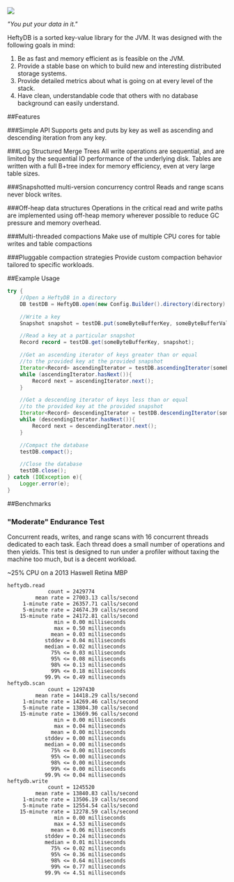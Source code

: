 <img src="http://i.imgur.com/qPcZ7qp.jpg" />

*"You put your data in it."*

HeftyDB is a sorted key-value library for the JVM. It was designed with the following goals in mind:

1. Be as fast and memory efficient as is feasible on the JVM.
2. Provide a stable base on which to build new and interesting distributed storage systems. 
3. Provide detailed metrics about what is going on at every level of the stack.
4. Have clean, understandable code that others with no database background can easily understand.

##Features

###Simple API
Supports gets and puts by key as well as ascending and descending iteration from any key.

###Log Structured Merge Trees
All write operations are sequential, and are limited by the sequential IO performance of the underlying disk. Tables
are written with a full B+tree index for memory efficiency, even at very large table sizes.

###Snapshotted multi-version concurrency control
Reads and range scans never block writes.

###Off-heap data structures
Operations in the critical read and write paths are implemented using off-heap memory wherever possible to reduce GC pressure and memory overhead.

###Multi-threaded compactions
Make use of multiple CPU cores for table writes and table compactions

###Pluggable compaction strategies
Provide custom compaction behavior tailored to specific workloads.

##Example Usage

```java
try {
    //Open a HeftyDB in a directory
    DB testDB = HeftyDB.open(new Config.Builder().directory(directory).build());

    //Write a key
    Snapshot snapshot = testDB.put(someByteBufferKey, someByteBufferValue);

    //Read a key at a particular snapshot
    Record record = testDB.get(someByteBufferKey, snapshot);

    //Get an ascending iterator of keys greater than or equal
    //to the provided key at the provided snapshot
    Iterator<Record> ascendingIterator = testDB.ascendingIterator(someByteBufferKey, snapshot);
    while (ascendingIterator.hasNext()){
        Record next = ascendingIterator.next();
    }

    //Get a descending iterator of keys less than or equal
    //to the provided key at the provided snapshot
    Iterator<Record> descendingIterator = testDB.descendingIterator(someByteBufferKey, snapshot);
    while (descendingIterator.hasNext()){
        Record next = descendingIterator.next();
    }

    //Compact the database
    testDB.compact();

    //Close the database
    testDB.close();
} catch (IOException e){
    Logger.error(e);
}
```

##Benchmarks

### "Moderate" Endurance Test

Concurrent reads, writes, and range scans with 16 concurrent threads dedicated to each task. Each thread does a small
number of
operations and then yields. This test is designed to run under a profiler without taxing the machine too much,
but is a decent workload.

~25% CPU on a 2013 Haswell Retina MBP

```
heftydb.read
             count = 2429774
         mean rate = 27003.13 calls/second
     1-minute rate = 26357.71 calls/second
     5-minute rate = 24674.39 calls/second
    15-minute rate = 24172.81 calls/second
               min = 0.00 milliseconds
               max = 0.50 milliseconds
              mean = 0.03 milliseconds
            stddev = 0.04 milliseconds
            median = 0.02 milliseconds
              75% <= 0.03 milliseconds
              95% <= 0.08 milliseconds
              98% <= 0.13 milliseconds
              99% <= 0.18 milliseconds
            99.9% <= 0.49 milliseconds
heftydb.scan
             count = 1297430
         mean rate = 14418.29 calls/second
     1-minute rate = 14269.46 calls/second
     5-minute rate = 13804.30 calls/second
    15-minute rate = 13669.96 calls/second
               min = 0.00 milliseconds
               max = 0.04 milliseconds
              mean = 0.00 milliseconds
            stddev = 0.00 milliseconds
            median = 0.00 milliseconds
              75% <= 0.00 milliseconds
              95% <= 0.00 milliseconds
              98% <= 0.00 milliseconds
              99% <= 0.00 milliseconds
            99.9% <= 0.04 milliseconds
heftydb.write
             count = 1245520
         mean rate = 13840.83 calls/second
     1-minute rate = 13506.19 calls/second
     5-minute rate = 12554.54 calls/second
    15-minute rate = 12278.59 calls/second
               min = 0.00 milliseconds
               max = 4.53 milliseconds
              mean = 0.06 milliseconds
            stddev = 0.24 milliseconds
            median = 0.01 milliseconds
              75% <= 0.02 milliseconds
              95% <= 0.36 milliseconds
              98% <= 0.64 milliseconds
              99% <= 0.77 milliseconds
            99.9% <= 4.51 milliseconds

```




